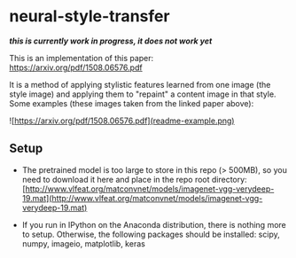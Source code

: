 # neural-style-transfer

 ***this is currently work in progress, it does not work yet***

 This is an implementation of this paper: https://arxiv.org/pdf/1508.06576.pdf

 It is a method of applying stylistic features learned from one image (the style image) and applying them to "repaint" a content image in that style. Some examples (these images taken from the linked paper above):

 ![https://arxiv.org/pdf/1508.06576.pdf](readme-example.png)


## Setup

- The pretrained model is too large to store in this repo (> 500MB), so you need to download it here and place in the repo root directory: [http://www.vlfeat.org/matconvnet/models/imagenet-vgg-verydeep-19.mat](http://www.vlfeat.org/matconvnet/models/imagenet-vgg-verydeep-19.mat)

- If you run in IPython on the Anaconda distribution, there is nothing more to setup. Otherwise, the following packages should be installed: scipy, numpy, imageio, matplotlib, keras
